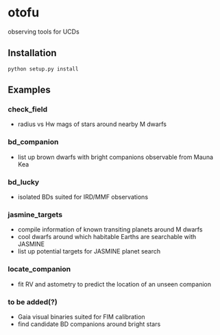 # otofu
observing tools for UCDs

## Installation

``python setup.py install``

## Examples

### check_field

- radius vs Hw mags of stars around nearby M dwarfs

### bd_companion

- list up brown dwarfs with bright companions observable from Mauna Kea

### bd_lucky

- isolated BDs suited for IRD/MMF observations

### jasmine_targets

- compile information of known transiting planets around M dwarfs
- cool dwarfs around which habitable Earths are searchable with JASMINE
- list up potential targets for JASMINE planet search

### locate_companion

- fit RV and astometry to predict the location of an unseen companion

### to be added(?)

- Gaia visual binaries suited for FIM calibration
- find candidate BD companions around bright stars

